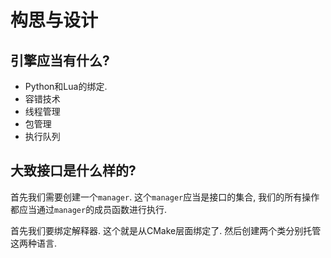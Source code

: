 # 构思与设计

## 引擎应当有什么?

* Python和Lua的绑定.
* 容错技术
* 线程管理
* 包管理
* 执行队列

## 大致接口是什么样的?

首先我们需要创建一个`manager`. 这个`manager`应当是接口的集合, 我们的所有操作都应当通过`manager`的成员函数进行执行.

首先我们要绑定解释器. 这个就是从CMake层面绑定了. 然后创建两个类分别托管这两种语言.